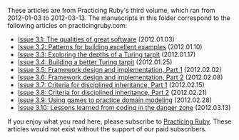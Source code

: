 
These articles are from Practicing Ruby's third volume, which ran from
2012-01-03 to 2012-03-13. The manuscripts in this folder correspond to the
following articles on practicingruby.com:

* [Issue 3.1: The qualities of great software](http://practicingruby.com/articles/qualities-of-great-software) (2012.01.03)
* [Issue 3.2: Patterns for building excellent examples](http://practicingruby.com/articles/patterns-for-building-excellent-examples) (2012.01.10)
* [Issue 3.3: Exploring the depths of a Turing tarpit](http://practicingruby.com/articles/exploring-a-turing-tarpit) (2012.01.17)
* [Issue 3.4: Building a better Turing tarpit](http://practicingruby.com/articles/spiral-staircase-of-refactoring) (2012.01.25)
* [Issue 3.5: Framework design and implementation, Part 1](http://practicingruby.com/articles/framework-design-and-implementation-1) (2012.02.02)
* [Issue 3.6: Framework design and implementation, Part 2](http://practicingruby.com/articles/framework-design-and-implementation-2) (2012.02.08)
* [Issue 3.7: Criteria for disciplined inheritance, Part 1](http://practicingruby.com/articles/disciplined-inheritance-1) (2012.02.15)
* [Issue 3.8: Criteria for disciplined inheritance, Part 2](http://practicingruby.com/articles/disciplined-inheritance-1) (2012.02.21)
* [Issue 3.9: Using games to practice domain modeling](http://practicingruby.com/articles/using-games-to-practice-domain-modeling) (2012.02.28)
* [Issue 3.10: Lessons learned from coding in the danger zone](http://practicingruby.com/articles/coding-in-the-danger-zone) (2012.03.13)

If you enjoy what you read here, please subscribe to [Practicing Ruby](http://practicingruby.com). 
These articles would not exist without the support of our paid subscribers.
